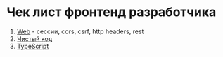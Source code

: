 # Чек лист фронтенд разработчика 


1. [Web](https://github.com/sagalatov/checklist/blob/sections/Web.md) - сессии, cors, csrf, http headers, rest
2. [Чистый код](https://github.com/sagalatov/checklist/blob/sections/PureCode.md)
3. [TypeScript](https://github.com/sagalatov/checklist/blob/sections/TypeScript.md)

